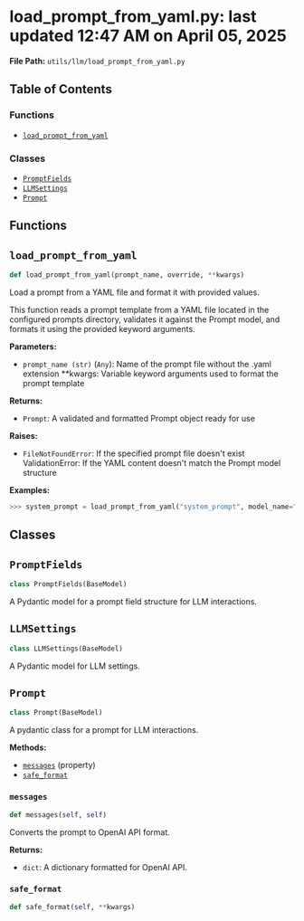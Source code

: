 # load_prompt_from_yaml.py: last updated 12:47 AM on April 05, 2025

**File Path:** `utils/llm/load_prompt_from_yaml.py`

## Table of Contents

### Functions

- [`load_prompt_from_yaml`](#load_prompt_from_yaml)

### Classes

- [`PromptFields`](#promptfields)
- [`LLMSettings`](#llmsettings)
- [`Prompt`](#prompt)

## Functions

## `load_prompt_from_yaml`

```python
def load_prompt_from_yaml(prompt_name, override, **kwargs)
```

Load a prompt from a YAML file and format it with provided values.

This function reads a prompt template from a YAML file located in the configured
prompts directory, validates it against the Prompt model, and formats it using
the provided keyword arguments.

**Parameters:**

- `prompt_name (str)` (`Any`): Name of the prompt file without the .yaml extension
**kwargs: Variable keyword arguments used to format the prompt template

**Returns:**

- `Prompt`: A validated and formatted Prompt object ready for use

**Raises:**

- `FileNotFoundError`: If the specified prompt file doesn't exist
ValidationError: If the YAML content doesn't match the Prompt model structure

**Examples:**

```python
>>> system_prompt = load_prompt_from_yaml("system_prompt", model_name="gpt-4")
```

## Classes

## `PromptFields`

```python
class PromptFields(BaseModel)
```

A Pydantic model for a prompt field structure for LLM interactions.

## `LLMSettings`

```python
class LLMSettings(BaseModel)
```

A Pydantic model for LLM settings.

## `Prompt`

```python
class Prompt(BaseModel)
```

A pydantic class for a prompt for LLM interactions.

**Methods:**

- [`messages`](#promptmessages) (property)
- [`safe_format`](#promptsafe_format)

### `messages`

```python
def messages(self, self)
```

Converts the prompt to OpenAI API format.

**Returns:**

- `dict`: A dictionary formatted for OpenAI API.

### `safe_format`

```python
def safe_format(self, **kwargs)
```
